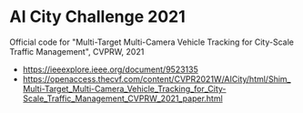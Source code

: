 # AI City Challenge 2021
Official code for "Multi-Target Multi-Camera Vehicle Tracking for City-Scale Traffic Management", CVPRW, 2021
  - https://ieeexplore.ieee.org/document/9523135
  - https://openaccess.thecvf.com/content/CVPR2021W/AICity/html/Shim_Multi-Target_Multi-Camera_Vehicle_Tracking_for_City-Scale_Traffic_Management_CVPRW_2021_paper.html
